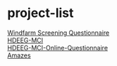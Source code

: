 # project-list

<a href=https://github.com/woolcock-imr/windfarm-screening-questionnaire>Windfarm Screening Questionnaire</a>  
<a href=https://github.com/woolcock-imr/hdeeg-mci-2>HDEEG-MCI</a>  
<a href=https://github.com/woolcock-imr/hdeeg-mci-2-online-questionnaire>HDEEG-MCI-Online-Questionnaire</a>  
<a href=https://github.com/woolcock-imr/amazes>Amazes</a>  

